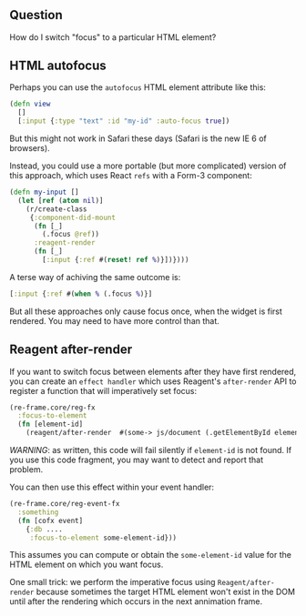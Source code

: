 
<!-- leave this H1 here. It stops mkdocs putting in a Title at the top.
     It needs to be at the top of the file otherwise it breaks the 
     table of contents on the right hand side. -->
#

## Question

How do I switch "focus" to a particular HTML element?

## HTML autofocus

Perhaps you can use the `autofocus` HTML element attribute like this:
```cljs
(defn view 
  []
  [:input {:type "text" :id "my-id" :auto-focus true])
```

But this might not work in Safari these days (Safari is the new IE 6 of browsers). 

Instead, you could use a more portable (but more complicated) version of this approach, which uses React `refs` with a Form-3 component:
```clj
(defn my-input []
  (let [ref (atom nil)]
    (r/create-class
     {:component-did-mount
      (fn [_]
        (.focus @ref))
      :reagent-render
      (fn [_]
        [:input {:ref #(reset! ref %)}])})))
```

A terse way of achiving the same outcome is: 
```clj
[:input {:ref #(when % (.focus %)}]
```

But all these approaches only cause focus once, when the widget is first rendered. You may need to have more control than that. 

## Reagent after-render

If you want to switch focus between elements after they have first rendered,
you can create an `effect handler` which uses Reagent's `after-render` API to 
register a function that will imperatively set focus:
```clj
(re-frame.core/reg-fx 
  :focus-to-element
  (fn [element-id] 
    (reagent/after-render  #(some-> js/document (.getElementById element-id) .focus)))
```
_WARNING_: as written, this code will fail silently if `element-id` is not found. If you use this 
code fragment, you may want to detect and report that problem.

You can then use this effect within your event handler: 
```clj
(re-frame.core/reg-event-fx
  :something
  (fn [cofx event]
    {:db ....
     :focus-to-element some-element-id}))
```

This assumes you can compute or obtain the `some-element-id` value 
for the HTML element on which you want focus.

One small trick: we perform the imperative focus using 
`Reagent/after-render` because sometimes the target
HTML element won't exist in the DOM until after the rendering 
which occurs in the next annimation frame.
